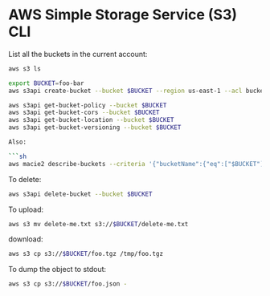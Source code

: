 # AWS Simple Storage Service (S3) CLI

List all the buckets in the current account:
```sh
aws s3 ls
```

```sh
export BUCKET=foo-bar
aws s3api create-bucket --bucket $BUCKET --region us-east-1 --acl bucket-owner-full-control
```

```sh
aws s3api get-bucket-policy --bucket $BUCKET
aws s3api get-bucket-cors --bucket $BUCKET
aws s3api get-bucket-location --bucket $BUCKET
aws s3api get-bucket-versioning --bucket $BUCKET

Also:

```sh
aws macie2 describe-buckets --criteria '{"bucketName":{"eq":["$BUCKET"]}}'
```
To delete:

```sh
aws s3api delete-bucket --bucket $BUCKET
```
To upload:
```sh
aws s3 mv delete-me.txt s3://$BUCKET/delete-me.txt
```

download:
```sh
aws s3 cp s3://$BUCKET/foo.tgz /tmp/foo.tgz
```

To dump the object to stdout:
```sh
aws s3 cp s3://$BUCKET/foo.json -
```
